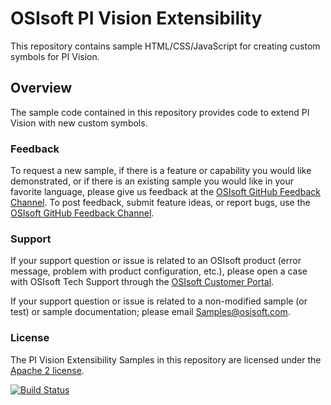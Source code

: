 # OSIsoft PI Vision Extensibility
This repository contains sample HTML/CSS/JavaScript for creating custom symbols for PI Vision.

## Overview
The sample code contained in this repository provides code to extend PI Vision with new custom symbols.  

### Feedback

To request a new sample, if there is a feature or capability you would like demonstrated, or if there is an existing sample you would like in your favorite language, please give us feedback at the [OSIsoft GitHub Feedback Channel](https://feedback.osisoft.com/forums/922279-osisoft-github). To post feedback, submit feature ideas, or report bugs, use the [OSIsoft GitHub Feedback Channel](https://feedback.osisoft.com/forums/922279-osisoft-github). 

### Support

If your support question or issue is related to an OSIsoft product (error message, problem with product configuration, etc.), please open a case with OSIsoft Tech Support through the [OSIsoft Customer Portal](https://my.osisoft.com/).

If your support question or issue is related to a non-modified sample (or test) or sample documentation; please email [Samples@osisoft.com](mailto:Samples@osisoft.com). 

### License

The PI Vision Extensibility Samples in this repository are licensed under the [Apache 2 license](https://github.com/osisoft/OSI-Samples/blob/master/LICENSE.md).

[![Build Status](https://dev.azure.com/osieng/engineering/_apis/build/status/PI%20Vision/extensibility-sample.unit-tests?branchName=47718_ExtensibilitySample)](https://dev.azure.com/osieng/engineering/_build/latest?definitionId=1311&branchName=47718_ExtensibilitySample)